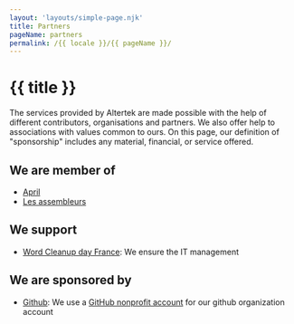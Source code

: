 ```yaml
---
layout: 'layouts/simple-page.njk'
title: Partners
pageName: partners
permalink: /{{ locale }}/{{ pageName }}/
---
```


# {{ title }}

The services provided by Altertek are made possible with the help of different contributors, organisations and partners.
We also offer help to associations with values common to ours.
On this page, our definition of "sponsorship" includes any material, financial, or service offered.

## We are member of

- [April](https://www.april.org/)
- [Les assembleurs](https://les.assembleurs.co/)

## We support

- [Word Cleanup day France](https://www.worldcleanupday.fr): We ensure the IT management

## We are sponsored by

- [Github](https://github.com): We use a [GitHub nonprofit account](https://github.com/nonprofit) for our github organization account
